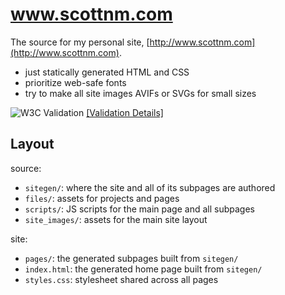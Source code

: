 # www.scottnm.com

The source for my personal site, [http://www.scottnm.com](http://www.scottnm.com).

* just statically generated HTML and CSS
* prioritize web-safe fonts
* try to make all site images AVIFs or SVGs for small sizes

![W3C Validation](https://img.shields.io/w3c-validation/html?targetUrl=https%3A%2F%2Fscottnm.com) [\[Validation Details\]](https://validator.w3.org/nu/?doc=https%3A%2F%2Fscottnm.com%2F)

## Layout

source:
* `sitegen/`: where the site and all of its subpages are authored
* `files/`: assets for projects and pages
* `scripts/`: JS scripts for the main page and all subpages
* `site_images/`: assets for the main site layout

site:
* `pages/`: the generated subpages built from `sitegen/`
* `index.html`: the generated home page built from `sitegen/`
* `styles.css`: stylesheet shared across all pages